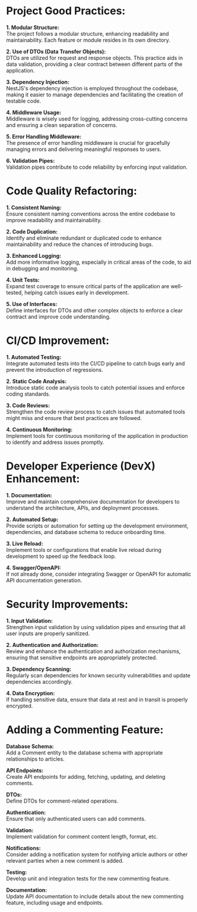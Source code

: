 # Project Good Practices:

**1. Modular Structure:**  
The project follows a modular structure, enhancing readability and maintainability. Each feature or module resides in its own directory.

**2. Use of DTOs (Data Transfer Objects):**  
DTOs are utilized for request and response objects. This practice aids in data validation, providing a clear contract between different parts of the application.

**3. Dependency Injection:**  
NestJS's dependency injection is employed throughout the codebase, making it easier to manage dependencies and facilitating the creation of testable code.

**4. Middleware Usage:**  
Middleware is wisely used for logging, addressing cross-cutting concerns and ensuring a clean separation of concerns.

**5. Error Handling Middleware:**  
The presence of error handling middleware is crucial for gracefully managing errors and delivering meaningful responses to users.

**6. Validation Pipes:**  
Validation pipes contribute to code reliability by enforcing input validation.

# Code Quality Refactoring:

**1. Consistent Naming:**  
Ensure consistent naming conventions across the entire codebase to improve readability and maintainability.

**2. Code Duplication:**  
Identify and eliminate redundant or duplicated code to enhance maintainability and reduce the chances of introducing bugs.

**3. Enhanced Logging:**  
Add more informative logging, especially in critical areas of the code, to aid in debugging and monitoring.

**4. Unit Tests:**  
Expand test coverage to ensure critical parts of the application are well-tested, helping catch issues early in development.

**5. Use of Interfaces:**  
Define interfaces for DTOs and other complex objects to enforce a clear contract and improve code understanding.

# CI/CD Improvement:

**1. Automated Testing:**  
Integrate automated tests into the CI/CD pipeline to catch bugs early and prevent the introduction of regressions.

**2. Static Code Analysis:**  
Introduce static code analysis tools to catch potential issues and enforce coding standards.

**3. Code Reviews:**  
Strengthen the code review process to catch issues that automated tools might miss and ensure that best practices are followed.

**4. Continuous Monitoring:**  
Implement tools for continuous monitoring of the application in production to identify and address issues promptly.

# Developer Experience (DevX) Enhancement:

**1. Documentation:**  
Improve and maintain comprehensive documentation for developers to understand the architecture, APIs, and deployment processes.

**2. Automated Setup:**  
Provide scripts or automation for setting up the development environment, dependencies, and database schema to reduce onboarding time.

**3. Live Reload:**  
Implement tools or configurations that enable live reload during development to speed up the feedback loop.

**4. Swagger/OpenAPI:**  
If not already done, consider integrating Swagger or OpenAPI for automatic API documentation generation.

# Security Improvements:

**1. Input Validation:**  
Strengthen input validation by using validation pipes and ensuring that all user inputs are properly sanitized.

**2. Authentication and Authorization:**  
Review and enhance the authentication and authorization mechanisms, ensuring that sensitive endpoints are appropriately protected.

**3. Dependency Scanning:**  
Regularly scan dependencies for known security vulnerabilities and update dependencies accordingly.

**4. Data Encryption:**  
If handling sensitive data, ensure that data at rest and in transit is properly encrypted.

# Adding a Commenting Feature:

**Database Schema:**  
Add a Comment entity to the database schema with appropriate relationships to articles.

**API Endpoints:**  
Create API endpoints for adding, fetching, updating, and deleting comments.

**DTOs:**  
Define DTOs for comment-related operations.

**Authentication:**  
Ensure that only authenticated users can add comments.

**Validation:**  
Implement validation for comment content length, format, etc.

**Notifications:**  
Consider adding a notification system for notifying article authors or other relevant parties when a new comment is added.

**Testing:**  
Develop unit and integration tests for the new commenting feature.

**Documentation:**  
Update API documentation to include details about the new commenting feature, including usage and endpoints.
